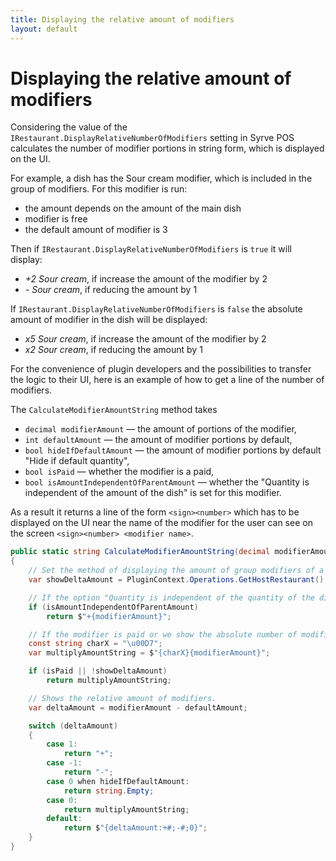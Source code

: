 ```yaml
---
title: Displaying the relative amount of modifiers
layout: default
---
```


# Displaying the relative amount of modifiers

Considering the value of the `IRestaurant.DisplayRelativeNumberOfModifiers` setting in Syrve POS calculates the number of modifier portions in string form, which is displayed on the UI.

For example, a dish has the Sour cream modifier, which is included in the group of modifiers. For this modifier is run:
- the amount depends on the amount of the main dish
- modifier is free
- the default amount of modifier is 3

Then if `IRestaurant.DisplayRelativeNumberOfModifiers` is `true` it will display:
- _+2 Sour cream_, if increase the amount of the modifier by 2
- _- Sour cream_, if reducing the amount by 1

If `IRestaurant.DisplayRelativeNumberOfModifiers` is `false` the absolute amount of modifier in the dish will be displayed:
- _х5 Sour cream_, if increase the amount of the modifier by 2
- _х2 Sour cream_, if reducing the amount by 1

For the convenience of plugin developers and the possibilities to transfer the logic to their UI, here is an example of how to get a line of the number of modifiers.

The `CalculateModifierAmountString` method takes

- `decimal modifierAmount` — the amount of portions of the modifier,
- `int defaultAmount` — the amount of modifier portions by default,
- `bool hideIfDefaultAmount` — the amount of modifier portions by default "Hide if default quantity",
- `bool isPaid` — whether the modifier is a paid,
- `bool isAmountIndependentOfParentAmount` — whether the "Quantity is independent of the amount of the dish" is set for this modifier.

As a result it returns a line of the form `<sign><number>` which has to be displayed on the UI near the name of the modifier for the user can see on the screen `<sign><number> <modifier name>`.

```cs
public static string CalculateModifierAmountString(decimal modifierAmount, int defaultAmount, bool hideIfDefaultAmount, bool isPaid, bool isAmountIndependentOfParentAmount)
{
    // Set the method of displaying the amount of group modifiers of a dish.
    var showDeltaAmount = PluginContext.Operations.GetHostRestaurant().DisplayRelativeNumberOfModifiers;

    // If the option "Quantity is independent of the quantity of the dish" is enabled, we always write "+N".
    if (isAmountIndependentOfParentAmount)
        return $"+{modifierAmount}";

    // If the modifier is paid or we show the absolute number of modifiers, we write "×N".
    const string charX = "\u00D7";
    var multiplyAmountString = $"{charX}{modifierAmount}";

    if (isPaid || !showDeltaAmount)
        return multiplyAmountString;

    // Shows the relative amount of modifiers.
    var deltaAmount = modifierAmount - defaultAmount;

    switch (deltaAmount)
    {
        case 1:
            return "+";
        case -1:
            return "-";
        case 0 when hideIfDefaultAmount:
            return string.Empty;
        case 0:
            return multiplyAmountString;
        default:
            return $"{deltaAmount:+#;-#;0}";
    }
}
```